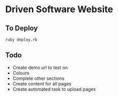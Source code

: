 Driven Software Website
=======================

To Deploy
---------

    ruby deploy.rb

Todo
------

* Create demo url to test on
* Colours
* Complete other sections
* Create content for all pages
* Create automated task to upload pages

